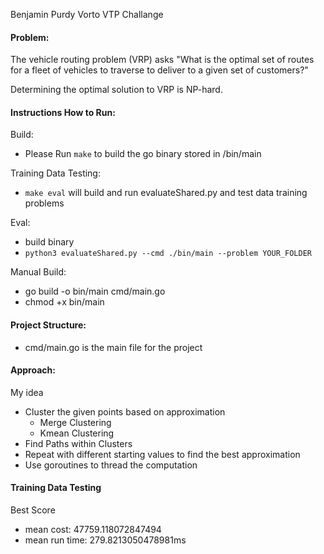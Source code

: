 Benjamin Purdy Vorto VTP Challange

#### Problem:
The vehicle routing problem (VRP) asks "What is the optimal set of routes for a fleet of vehicles to traverse to deliver to a given set of customers?"

Determining the optimal solution to VRP is NP-hard. 

#### Instructions How to Run:

Build:
- Please Run ```make``` to build the go binary stored in /bin/main 

Training Data Testing:
- ```make eval``` will build and run evaluateShared.py and test data training problems
 
Eval: 
- build binary 
- ```python3 evaluateShared.py --cmd ./bin/main --problem YOUR_FOLDER ```

Manual Build:
- go build -o bin/main cmd/main.go 
- chmod +x bin/main
#### Project Structure: 

- cmd/main.go is the main file for the project 

#### Approach: 

My idea
- Cluster the given points based on approximation 
 	- Merge Clustering 
 	- Kmean Clustering
- Find Paths within Clusters 
- Repeat with different starting values to find the best approximation 
- Use goroutines to thread the computation

#### Training Data Testing 
Best Score 
- mean cost: 47759.118072847494
- mean run time: 279.8213050478981ms


